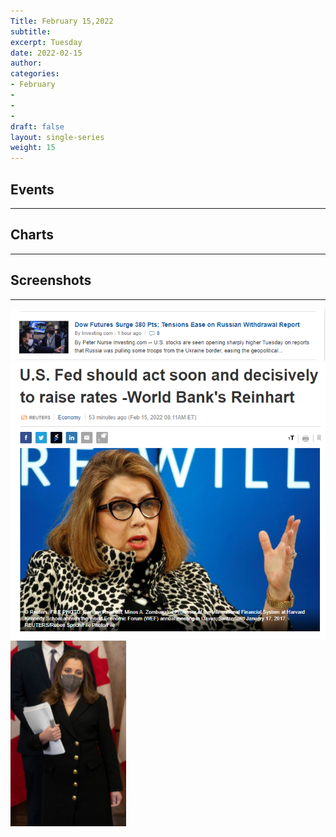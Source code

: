 ```yaml
---
Title: February 15,2022
subtitle: 
excerpt: Tuesday
date: 2022-02-15
author:
categories:
- February
-
-
-
draft: false
layout: single-series
weight: 15
---
```



## Events



---



## Charts
---



## Screenshots
---


![screen shot](20220215_000015.png)
![screen shot](20220215_000016.png)
![screen shot](20220215_000017.png)
